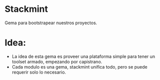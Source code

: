 # Stackmint

Gema para bootstrapear nuestros proyectos.

# Idea:

- La idea de esta gema es proveer una plataforma simple para tener un toolset armado, empezando por capistrano.
- Cada modulo es una gema, stackmint unifica todo, pero se puede requerir solo lo necesario.
